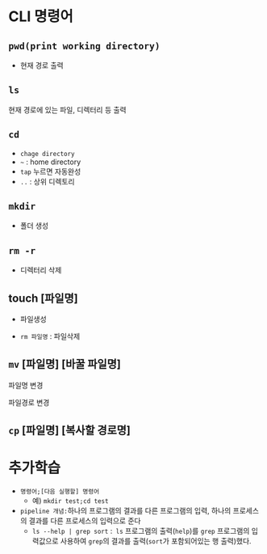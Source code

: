 # CLI 명령어

## `pwd(print working directory)`

* 현재 경로 출력

##  `ls`

현재 경로에 있는 파일, 디렉터리 등 출력

## `cd`

* `chage directory`
* `~` : home directory
* `tap` 누르면 자동완성
* `..` : 상위 디렉토리



## `mkdir`

* 폴더 생성



## `rm -r`

* 디렉터리 삭제



## touch [파일명]

* 파일생성

* `rm 파일명` : 파일삭제



## `mv` [파일명] [바꿀 파일명]

파일명 변경

파일경로 변경



## `cp` [파일명] [복사할 경로명]



# 추가학습

* `명령어;[다음 실행할] 명령어`
  * 예) `mkdir test;cd test`
* `pipeline 개념:`하나의 프로그램의 결과를 다른 프로그램의 입력, 하나의 프로세스의 결과를 다른 프로세스의 입력으로 준다
  * `ls --help | grep sort` :` ls` 프로그램의 출력(`help`)를 `grep` 프로그램의 입력값으로 사용하여 `grep`의 결과를 출력(`sort`가 포함되어있는 행 출력)했다.

